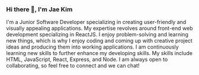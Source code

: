 ### Hi there 👋, I'm Jae Kim

I'm a Junior Software Developer specializing in creating user-friendly and visually appealing applications. My expertise revolves around front-end web development specializing in ReactJS. I enjoy problem-solving and learning new things, which is why I enjoy coding and coming up with creative project ideas and producing them into working applications. I am continuously learning new skills to further enhance my developing skills. My skills include HTML, JavaScript, React, Express, and Node. I am always open to collaborating, so feel free to connect and we can chat!




<!--
**Jaek23/Jaek23** is a ✨ _special_ ✨ repository because its `README.md` (this file) appears on your GitHub profile.

Here are some ideas to get you started:

- 🔭 I’m currently working on ...
- 🌱 I’m currently learning ...
- 👯 I’m looking to collaborate on ...
- 🤔 I’m looking for help with ...
- 💬 Ask me about ...
- 📫 How to reach me: ...
- 😄 Pronouns: ...
- ⚡ Fun fact: ...
-->
